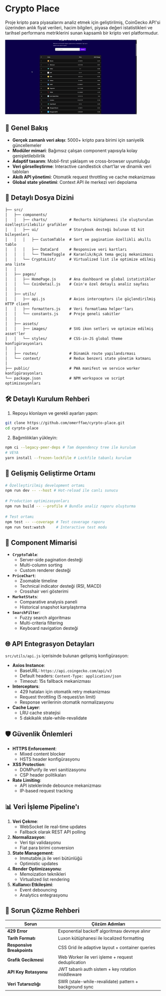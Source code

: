 # Crypto Place

Proje kripto para piyasalarını analiz etmek için geliştirilmiş, CoinGecko API'si üzerinden anlık fiyat verileri, hacim bilgileri, piyasa değeri istatistikleri ve tarihsel performans metriklerini sunan kapsamlı bir kripto veri platformudur.


![Proje Görseli](/public/crypto_place.gif)  


## 📜 Genel Bakış
- **Gerçek zamanlı veri akışı**: 5000+ kripto para birimi için saniyelik güncellemeler
- **Modüler mimari**: Bağımsız çalışan component yapısıyla kolay genişletilebilirlik
- **Adaptif tasarım**: Mobil-first yaklaşım ve cross-browser uyumluluğu
- **Veri görselleştirme**: Interactive candlestick chart'lar ve dinamik veri tabloları
- **Akıllı API yönetimi**: Otomatik request throttling ve cache mekanizması
- **Global state yönetimi**: Context API ile merkezi veri depolama

## 📂 Detaylı Dosya Dizini
```
├── src/
│   ├── components/
│   │   ├── charts/          # Recharts kütüphanesi ile oluşturulan özelleştirilebilir grafikler
│   │   ├── ui/              # Storybook desteği bulunan UI kit bileşenleri
│   │   │   ├── CustomTable  # Sort ve pagination özellikli akıllı tablo
│   │   │   ├── DataCard     # Responsive veri kartları
│   │   │   └── ThemeToggle  # Karanlık/Açık tema geçiş mekanizması
│   │   └── CryptoList/      # Virtualized list ile optimize edilmiş ana liste
│   │
│   ├── pages/
│   │   ├── HomePage.js      # Ana dashboard ve global istatistikler
│   │   └── CoinDetail.js    # Coin'e özel detaylı analiz sayfası
│   │
│   ├── utils/
│   │   ├── api.js           # Axios interceptors ile güçlendirilmiş HTTP client
│   │   ├── formatters.js    # Veri formatlama helper'ları
│   │   └── constants.js     # Proje geneli sabitler
│   │
│   ├── assets/
│   │   ├── images/          # SVG ikon setleri ve optimize edilmiş asset'ler
│   │   └── styles/          # CSS-in-JS global theme konfigürasyonları
│   │
│   ├── routes/              # Dinamik route yapılandırması
│   └── context/             # Redux benzeri state yönetim katmanı
│
├── public/                  # PWA manifest ve service worker konfigürasyonları
└── package.json             # NPM workspace ve script optimizasyonları
```

## 🛠️ Detaylı Kurulum Rehberi
1. Repoyu klonlayın ve gerekli ayarları yapın:
```bash
git clone https://github.com/omerffae/cyrpto-place.git
cd cyrpto-place
```
2. Bağımlılıkları yükleyin:
```bash
npm ci --legacy-peer-deps # Tam dependency tree ile kurulum
# VEYA
yarn install --frozen-lockfile # Lockfile tabanlı kurulum
```

## 🔧 Gelişmiş Geliştirme Ortamı
```bash
# Özelleştirilmiş development ortamı
npm run dev -- --host # Hot-reload ile canlı sunucu

# Production optimizasyonları
npm run build -- --profile # Bundle analiz raporu oluşturma

# Test ortamı
npm test -- --coverage # Test coverage raporu
npm run test:watch     # Interactive test modu
```

## 🧩 Component Mimarisi
- **`CryptoTable`**: 
  - Server-side pagination desteği
  - Multi-column sorting
  - Custom renderer desteği
- **`PriceChart`**: 
  - Zoomable timeline
  - Technical indicator desteği (RSI, MACD)
  - Crosshair veri gösterimi
- **`MarketStats`**: 
  - Comparative analysis paneli
  - Historical snapshot karşılaştırma
- **`SearchFilter`**: 
  - Fuzzy search algoritması
  - Multi-criteria filtering
  - Keyboard navigation desteği

## 🌐 API Entegrasyon Detayları
`src/utils/api.js` içerisinde bulunan gelişmiş konfigürasyon:
- **Axios Instance**: 
  - BaseURL: `https://api.coingecko.com/api/v3`
  - Default headers: `Content-Type: application/json`
  - Timeout: 15s fallback mekanizması
- **Interceptors**:
  - 429 hataları için otomatik retry mekanizması
  - Request throttling (5 request/sn limit)
  - Response verilerinin otomatik normalizasyonu
- **Cache Layer**: 
  - LRU cache stratejisi
  - 5 dakikalık stale-while-revalidate

## 🛡️ Güvenlik Önlemleri
- **HTTPS Enforcement**: 
  - Mixed content blocker
  - HSTS header konfigürasyonu
- **XSS Protection**: 
  - DOMPurify ile veri sanitizasyonu
  - CSP header politikaları
- **Rate Limiting**: 
  - API isteklerinde debounce mekanizması
  - IP-based request tracking

## 📊 Veri İşleme Pipeline'ı
1. **Veri Çekme**: 
   - WebSocket ile real-time updates
   - Fallback olarak REST API polling
2. **Normalizasyon**: 
   - Veri tipi validasyonu
   - Fiat para birimi conversion
3. **State Management**: 
   - Immutable.js ile veri bütünlüğü
   - Optimistic updates
4. **Render Optimizasyonu**: 
   - Memoization teknikleri
   - Virtualized list rendering
5. **Kullanıcı Etkileşimi**: 
   - Event debouncing
   - Analytics entegrasyonu

## 🚨 Sorun Çözme Rehberi
| Sorun                      | Çözüm Adımları                                                                 |
|----------------------------|--------------------------------------------------------------------------------|
| **429 Error**              | Exponential backoff algoritması devreye alınır                                |
| **Tarih Formatı**          | Luxon kütüphanesi ile localized formatting                                    |
| **Responsive Breakpoints** | CSS Grid ile adaptive layout + container queries                              |
| **Grafik Gecikmesi**       | Web Worker ile veri işleme + request deduplication                            |
| **API Key Rotasyonu**      | JWT tabanlı auth sistem + key rotation middleware                             |
| **Veri Tutarsızlığı**      | SWR (stale-while-revalidate) pattern + background sync                        |

